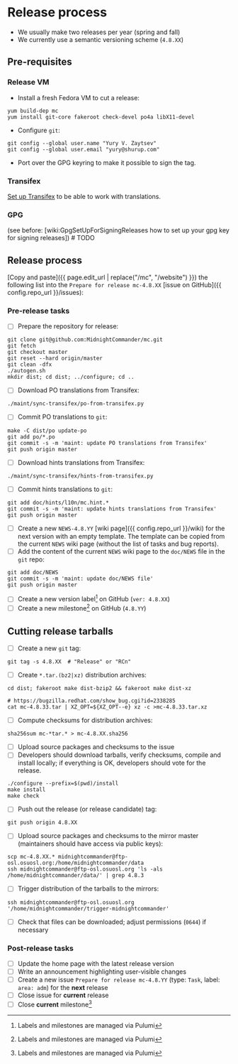 # Release process

* We usually make two releases per year (spring and fall)
* We currently use a semantic versioning scheme (`4.8.XX`)

## Pre-requisites

### Release VM

- Install a fresh Fedora VM to cut a release:
```shell
yum build-dep mc
yum install git-core fakeroot check-devel po4a libX11-devel
```
- Configure `git`:
```shell
git config --global user.name "Yury V. Zaytsev"
git config --global user.email "yury@shurup.com"
```
- Port over the GPG keyring to make it possible to sign the tag.

### Transifex

[Set up Transifex](translations.md) to be able to work with translations.

### GPG

(see before: [wiki:GpgSetUpForSigningReleases how to set up your gpg key for signing releases]) # TODO

## Release process

[Copy and paste]({{ page.edit_url | replace("/mc", "/website") }}) the following list into the `Prepare for release mc-4.8.XX` [issue on GitHub]({{ config.repo_url }}/issues):

### Pre-release tasks

- [ ] Prepare the repository for release:
```shell
git clone git@github.com:MidnightCommander/mc.git
git fetch
git checkout master
git reset --hard origin/master
git clean -dfx
./autogen.sh
mkdir dist; cd dist; ../configure; cd ..
```
- [ ] Download PO translations from Transifex:
```shell
./maint/sync-transifex/po-from-transifex.py
```
- [ ] Commit PO translations to `git`:
```shell
make -C dist/po update-po
git add po/*.po
git commit -s -m 'maint: update PO translations from Transifex'
git push origin master
```
- [ ] Download hints translations from Transifex:
```shell
./maint/sync-transifex/hints-from-transifex.py
```
- [ ] Commit hints translations to `git`:
```shell
git add doc/hints/l10n/mc.hint.*
git commit -s -m 'maint: update hints translations from Transifex'
git push origin master
```
- [ ] Create a new `NEWS-4.8.YY` [wiki page]({{ config.repo_url }}/wiki) for the next version with an empty template. The template can be copied from the current `NEWS` wiki page (without the list of tasks and bug reports).
- [ ] Add the content of the current `NEWS` wiki page to the `doc/NEWS` file in the `git` repo:
```shell
git add doc/NEWS
git commit -s -m 'maint: update doc/NEWS file'
git push origin master
```
- [ ] Create a new version label[^1] on GitHub (`ver: 4.8.XX`)
- [ ] Create a new milestone[^1] on GitHub (`4.8.YY`)

## Cutting release tarballs

- [ ] Create a new `git` tag:
```shell
git tag -s 4.8.XX  # "Release" or "RCn"
```
- [ ] Create `*.tar.(bz2|xz)` distribution archives:
```shell
cd dist; fakeroot make dist-bzip2 && fakeroot make dist-xz

# https://bugzilla.redhat.com/show_bug.cgi?id=2338285
cat mc-4.8.33.tar | XZ_OPT=${XZ_OPT--e} xz -c >mc-4.8.33.tar.xz
```
- [ ] Compute checksums for distribution archives:
```shell
sha256sum mc-*tar.* > mc-4.8.XX.sha256
```
- [ ] Upload source packages and checksums to the issue
- [ ] Developers should download tarballs, verify checksums, compile and install locally; if everything is OK, developers should vote for the release.
```shell
./configure --prefix=$(pwd)/install
make install
make check
```
- [ ] Push out the release (or release candidate) tag:
```shell
git push origin 4.8.XX
```
- [ ] Upload source packages and checksums to the mirror master (maintainers should have access via public keys):
```shell
scp mc-4.8.XX.* midnightcommander@ftp-osl.osuosl.org:/home/midnightcommander/data
ssh midnightcommander@ftp-osl.osuosl.org 'ls -als /home/midnightcommander/data/' | grep 4.8.3
```
- [ ] Trigger distribution of the tarballs to the mirrors:
```shell
ssh midnightcommander@ftp-osl.osuosl.org '/home/midnightcommander/trigger-midnightcommander'
```
- [ ] Check that files can be downloaded; adjust permissions (`0644`) if necessary

### Post-release tasks

- [ ] Update the home page with the latest release version
- [ ] Write an announcement highlighting user-visible changes
- [ ] Create a new issue `Prepare for release mc-4.8.YY` (type: `Task`, label: `area: adm`) for the **next** release
- [ ] Close issue for **current** release
- [ ] Close **current** milestone[^1]

[^1]: Labels and milestones are managed via Pulumi
